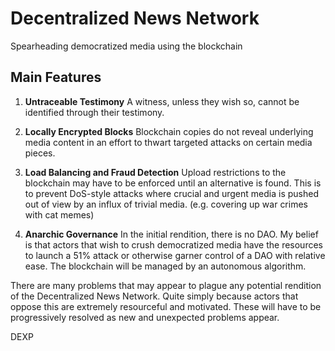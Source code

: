 # Decentralized News Network

Spearheading democratized media using the blockchain

## Main Features

 1. **Untraceable Testimony**
	 A witness, unless they wish so, cannot be identified through their testimony.
	 
2. **Locally Encrypted Blocks**
		Blockchain copies do not reveal underlying media content in an effort to thwart targeted attacks on certain media pieces.

3. **Load Balancing and Fraud Detection**
      Upload restrictions to the blockchain may have to be enforced until an alternative is found. This is to prevent DoS-style attacks where crucial and urgent media is pushed out of view by an influx of trivial media. (e.g. covering up war crimes with cat memes)

4. **Anarchic Governance**
    In the initial rendition, there is no DAO. My belief is that actors that wish to crush democratized media have the resources to launch a 51% attack or otherwise garner control of a DAO with relative ease. The blockchain will be managed by an autonomous algorithm.

There are many problems that may appear to plague any potential rendition of the Decentralized News Network. Quite simply because actors that oppose this are extremely resourceful and motivated. These will have to be progressively resolved as new and unexpected problems appear.
    
DEXP
